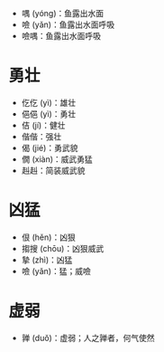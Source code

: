 * 喁 (yóng)：鱼露出水面
* 噞 (yǎn)：鱼露出水面呼吸
* 噞喁：鱼露出水面呼吸
# 勇壮
* 仡仡 (yì)：雄壮
* 俋俋 (yì)：勇壮
* 佶 (jí)：健壮
* 偕偕：强壮
* 偈 (jié)：勇武貌
* 僩 (xiàn)：威武勇猛
* 赳赳：简装威武貌
# 凶猛
* 佷 (hěn)：凶狠
* 搊搜 (chōu)：凶狠威武
* 摯 (zhì)：凶猛
* 噞 (yǎn)：猛；威噞
# 虚弱
* 亸 (duŏ)：虚弱；人之亸者，何气使然
